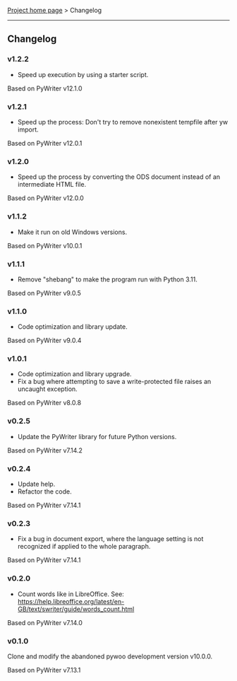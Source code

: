 [Project home page](index) > Changelog

------------------------------------------------------------------------

## Changelog

### v1.2.2

- Speed up execution by using a starter script.

Based on PyWriter v12.1.0

### v1.2.1

- Speed up the process: Don't try to remove nonexistent tempfile after yw import. 

Based on PyWriter v12.0.1

### v1.2.0
      
- Speed up the process by converting the ODS document instead of an intermediate HTML file.

Based on PyWriter v12.0.0

### v1.1.2

- Make it run on old Windows versions. 

Based on PyWriter v10.0.1

### v1.1.1

- Remove "shebang" to make the program run with Python 3.11. 

Based on PyWriter v9.0.5

### v1.1.0

- Code optimization and library update. 

Based on PyWriter v9.0.4

### v1.0.1

- Code optimization and library upgrade. 
- Fix a bug where attempting to save a write-protected file raises an uncaught exception.

Based on PyWriter v8.0.8

### v0.2.5

- Update the PyWriter library for future Python versions.

Based on PyWriter v7.14.2

### v0.2.4

- Update help.
- Refactor the code.

Based on PyWriter v7.14.1

### v0.2.3

- Fix a bug in document export, where the language setting is not recognized if applied to the whole paragraph. 

Based on PyWriter v7.14.1

### v0.2.0

- Count words like in LibreOffice. See:
https://help.libreoffice.org/latest/en-GB/text/swriter/guide/words_count.html

Based on PyWriter v7.14.0

### v0.1.0

 Clone and modify the abandoned pywoo development version v10.0.0.
 
 Based on PyWriter v7.13.1
